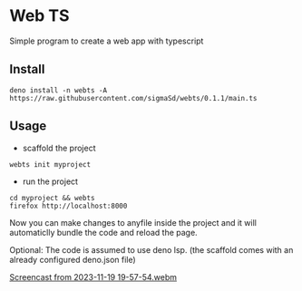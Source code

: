 # Web TS

Simple program to create a web app with typescript

## Install

```
deno install -n webts -A https://raw.githubusercontent.com/sigmaSd/webts/0.1.1/main.ts
```

## Usage

- scaffold the project

```
webts init myproject
```

- run the project

```
cd myproject && webts
firefox http://localhost:8000
```

Now you can make changes to anyfile inside the project and it will automaticlly
bundle the code and reload the page.

Optional: The code is assumed to use deno lsp. (the scaffold comes with an already configured deno.json file)

[Screencast from 2023-11-19 19-57-54.webm](https://github.com/sigmaSd/webts/assets/22427111/e87930bf-cfa3-4580-b189-cdb083256007)
